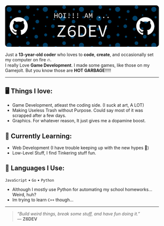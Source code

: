 ![Header](./github-header-banner.png)

Just a **13-year-old coder** who loves to **code**, **create**, and occasionally set my computer on fire 🔥.   
I really Love **Game Development**. I made some games, like those on my Gamejolt. But you know those are **HOT GARBAGE**!!!!!  

---

## 🖥 Things I love:
- Game Development, atleast the coding side. (I suck at art, A LOT)
- Making Useless Trash without Purpose. Could say most of it was scrapped after a few days.
- Graphics. For whatever reason, It just gives me a dopamine boost.

## 🌱 Currently Learning:
- Web Development (I have trouble keeping up with the new hypes 🐌)
- Low-Level Stuff, I find Tinkering stuff fun.

## 🤖 Languages I Use:
`JavaScript` • `Go` • `Python`
 - Although I mostly use Python for automating my school homeworks... Weird, huh?
 - Im trying to learn `C++` though...   

---

> _“Build weird things, break some stuff, and have fun doing it.”_  
— **Z6DEV**

